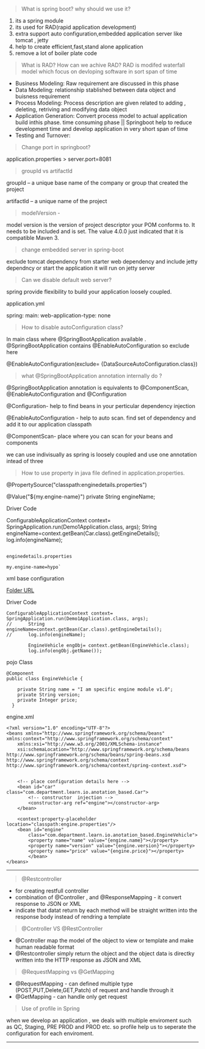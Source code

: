 > What is spring boot? why should we use it?
1. its a spring module
2. its used for RAD(rapid application development)
3. extra support auto configuration,embedded application server like tomcat , jetty
4. help to create efficient,fast,stand alone application
5. remove a lot of boiler plate code

>  What is RAD? How can we achive RAD?
RAD is modifed waterfall model which focus on devloping software in sort span of time
* Business Modeling: Raw requirement are discussed in this phase
* Data Modeling: relationship stablished between data object and buisness requirement 
* Process Modeling: Process description are given related to adding , deleting, retriving and modifying data object
* Application Generation: Convert process model to actual application build inthis phase. time consuming phase || Springboot help to reduce development time and develop application in very short span of time
* Testing and Turnover:

> Change port in springboot?

application.properties >  server.port=8081

>  groupId vs  artifactId

groupId – a unique base name of the company or group that created the project

artifactId – a unique name of the project

> modelVersion - 

model version is the version of project descriptor your POM conforms to. It needs to be included and is set. The value 4.0.0 just indicated that it is compatible Maven 3.

> change embedded server in spring-boot

exclude tomcat dependency from starter web dependency and include jetty dependncy or start the application it will run on jetty server

> Can we disable default web server?

spring provide flexibility to build your application loosely coupled.

application.yml

spring: 
  main:
    web-application-type:  none

> How to disable autoConfiguration class?

In main class where @SpringBootApplication available . @SpringBootApplication contains @EnableAutoConfiguration so exclude here

@EnableAutoConfiguration(exclude= {DataSourceAutoConfiguration.class})


> what @SpringBootApplication annotation internally do ?

@SpringBootApplication annotation is equivalents to @ComponentScan, @EnableAutoConfiguration and @Configuration

@Configuration- help to find beans in your perticular dependency injection

@EnableAutoConfiguration - help to auto scan. find set of dependency and add it to our application classpath

@ComponentScan- place where you can scan for your beans and components

we can use indivisually as spring is loosely coupled and use one annotation intead of three

> How to use property in java file defined in application.properties.

@PropertySource("classpath:enginedetails.properties")

@Value("${my.engine-name}")
	private String engineName;
  
  Driver Code

ConfigurableApplicationContext context=	SpringApplication.run(Demo1Application.class, args);
		String engineName=context.getBean(Car.class).getEngineDetails();
		log.info(engineName);

````

enginedetails.properties

my.engine-name=hypo`

````

xml base configuration

[Folder URL](https://github.com/rakeshsonti/spring/tree/master/ValueAndPropertySource)

Driver Code

````
ConfigurableApplicationContext context=	SpringApplication.run(Demo1Application.class, args);
//		String engineName=context.getBean(Car.class).getEngineDetails();
//		log.info(engineName);
		
		EngineVehicle engObj= context.getBean(EngineVehicle.class);
		log.info(engObj.getName());
````

pojo Class


````
@Component
public class EngineVehicle {

	private String name = "I am specific engine module v1.0";
	private String version;
	private Integer price;
  }

````

engine.xml

````
<?xml version="1.0" encoding="UTF-8"?>
<beans xmlns="http://www.springframework.org/schema/beans"
xmlns:context="http://www.springframework.org/schema/context"
	xmlns:xsi="http://www.w3.org/2001/XMLSchema-instance"
	xsi:schemaLocation="http://www.springframework.org/schema/beans
http://www.springframework.org/schema/beans/spring-beans.xsd
http://www.springframework.org/schema/context
http://www.springframework.org/schema/context/spring-context.xsd">

	
	<!-- place configuration details here -->
	<bean id="car" class="com.department.learn.io.anotation_based.Car">
		<!-- constructor  injection -->
		<constructor-arg ref="engine"></constructor-arg>
	</bean>
	
	<context:property-placeholder location="classpath:engine.properties"/>
	<bean id="engine"
		class="com.department.learn.io.anotation_based.EngineVehicle">
		<property name="name" value="{engine.name}"></property>
		<property name="version" value="{engine.version}"></property>
		<property name="price" value="{engine.price}"></property>
		</bean>
</beans>
````
-----------------------------------------------------------------------------------------------------------------

> @Restcontroller

* for creating restfull controller
* combination of  @Controller , and @ResponseMapping - it convert response to JSON or XML
* indicate that datat return by each method will be straight written into the response body instead of rendring a template


> @Controller VS @RestController

* @Controller map the model of the object to view or template and make human readable format
* @Restcontroller simply return the object and the object data is directky written into the HTTP response as JSON and XML

> @RequestMapping vs @GetMapping

* @RequestMapping - can defined multiple type (POST,PUT,Delete,GET,Patch) of request and handle through it
* @GetMapping - can handle only get request

> Use of profile in Spring

when we develop an application , we deals with multiple enviroment such as QC, Staging, PRE PROD and PROD etc. so profile help us to seperate the configuration for each enviroment.

-----------------------------------------------------------------------------------------------------------------------------------





